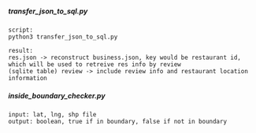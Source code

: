 ##### transfer_json_to_sql.py
```
script:
python3 transfer_json_to_sql.py

result:
res.json -> reconstruct business.json, key would be restaurant id, which will be used to retreive res info by review 
(sqlite table) review -> include review info and restaurant location information 
```

##### inside_boundary_checker.py
```
input: lat, lng, shp file
output: boolean, true if in boundary, false if not in boundary
```